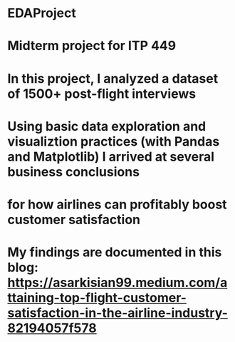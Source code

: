 # EDAProject
# Midterm project for ITP 449
# In this project, I analyzed a dataset of 1500+ post-flight interviews
# Using basic data exploration and visualiztion practices (with Pandas and Matplotlib) I arrived at several business conclusions
# for how airlines can profitably boost customer satisfaction
# My findings are documented in this blog: https://asarkisian99.medium.com/attaining-top-flight-customer-satisfaction-in-the-airline-industry-82194057f578
